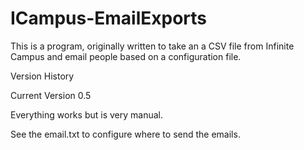 # ICampus-EmailExports

This is a program, originally written to take an a CSV file from Infinite Campus and email people based on a configuration file. 

Version History 

Current Version 0.5

Everything works but is very manual. 

See the email.txt to configure where to send the emails.


